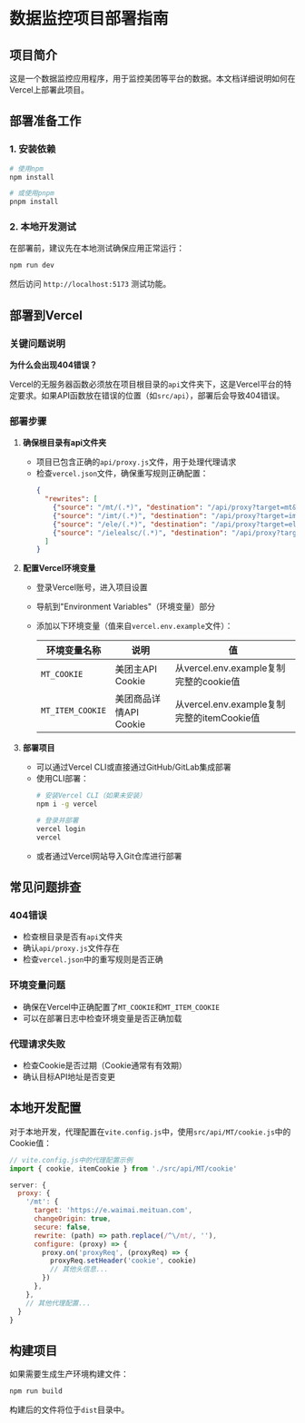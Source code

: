 # 数据监控项目部署指南

## 项目简介
这是一个数据监控应用程序，用于监控美团等平台的数据。本文档详细说明如何在Vercel上部署此项目。

## 部署准备工作

### 1. 安装依赖
```bash
# 使用npm
npm install

# 或使用pnpm
pnpm install
```

### 2. 本地开发测试
在部署前，建议先在本地测试确保应用正常运行：
```bash
npm run dev
```

然后访问 `http://localhost:5173` 测试功能。

## 部署到Vercel

### 关键问题说明
**为什么会出现404错误？**

Vercel的无服务器函数必须放在项目根目录的`api`文件夹下，这是Vercel平台的特定要求。如果API函数放在错误的位置（如`src/api`），部署后会导致404错误。

### 部署步骤

1. **确保根目录有api文件夹**
   - 项目已包含正确的`api/proxy.js`文件，用于处理代理请求
   - 检查`vercel.json`文件，确保重写规则正确配置：
     ```json
     {
       "rewrites": [
         {"source": "/mt/(.*)", "destination": "/api/proxy?target=mt&path=$1"},
         {"source": "/imt/(.*)", "destination": "/api/proxy?target=imt&path=$1"},
         {"source": "/ele/(.*)", "destination": "/api/proxy?target=ele&path=$1"},
         {"source": "/ielealsc/(.*)", "destination": "/api/proxy?target=ielealsc&path=$1"}
       ]
     }
     ```

2. **配置Vercel环境变量**
   - 登录Vercel账号，进入项目设置
   - 导航到"Environment Variables"（环境变量）部分
   - 添加以下环境变量（值来自`vercel.env.example`文件）：
     
     | 环境变量名称 | 说明 | 值 |
     |-------------|------|-----|
     | `MT_COOKIE` | 美团主API Cookie | 从vercel.env.example复制完整的cookie值 |
     | `MT_ITEM_COOKIE` | 美团商品详情API Cookie | 从vercel.env.example复制完整的itemCookie值 |

3. **部署项目**
   - 可以通过Vercel CLI或直接通过GitHub/GitLab集成部署
   - 使用CLI部署：
     ```bash
     # 安装Vercel CLI（如果未安装）
     npm i -g vercel
     
     # 登录并部署
     vercel login
     vercel
     ```
   - 或者通过Vercel网站导入Git仓库进行部署

## 常见问题排查

### 404错误
- 检查根目录是否有`api`文件夹
- 确认`api/proxy.js`文件存在
- 检查`vercel.json`中的重写规则是否正确

### 环境变量问题
- 确保在Vercel中正确配置了`MT_COOKIE`和`MT_ITEM_COOKIE`
- 可以在部署日志中检查环境变量是否正确加载

### 代理请求失败
- 检查Cookie是否过期（Cookie通常有有效期）
- 确认目标API地址是否变更

## 本地开发配置

对于本地开发，代理配置在`vite.config.js`中，使用`src/api/MT/cookie.js`中的Cookie值：
```javascript
// vite.config.js中的代理配置示例
import { cookie, itemCookie } from './src/api/MT/cookie'

server: {
  proxy: {
    '/mt': {
      target: 'https://e.waimai.meituan.com',
      changeOrigin: true,
      secure: false,
      rewrite: (path) => path.replace(/^\/mt/, ''),
      configure: (proxy) => {
        proxy.on('proxyReq', (proxyReq) => {
          proxyReq.setHeader('cookie', cookie)
          // 其他头信息...
        })
      },
    },
    // 其他代理配置...
  }
}
```

## 构建项目
如果需要生成生产环境构建文件：
```bash
npm run build
```

构建后的文件将位于`dist`目录中。
